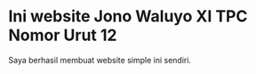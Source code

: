 <html>
  <head>
             </head>
<body>
<h1> Ini website Jono Waluyo XI TPC Nomor Urut 12</h1>
<p> Saya berhasil membuat website simple ini sendiri. </p>
</body>
</html>
